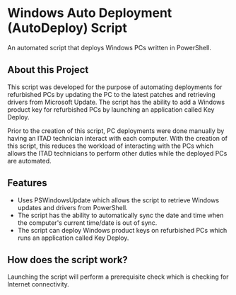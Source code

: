 <!-- Project Name and Description-->
# Windows Auto Deployment (AutoDeploy) Script
<!-- Brief Description -->
An automated script that deploys Windows PCs written in PowerShell.

<!-- About this Project -->
## About this Project
This script was developed for the purpose of automating deployments for refurbished PCs by updating the PC to the latest patches and retrieving drivers from Microsoft Update. The script has the ability to add a Windows product key for refurbished PCs by launching an application called Key Deploy.

Prior to the creation of this script, PC deployments were done manually by having an ITAD technician interact with each computer. With the creation of this script, this reduces the workload of interacting with the PCs which allows the ITAD technicians to perform other duties while the deployed PCs are automated.

<!-- Features -->
## Features
- Uses PSWindowsUpdate which allows the script to retrieve Windows updates and drivers from PowerShell.
- The script has the ability to automatically sync the date and time when the computer's current time/date is out of sync.
- The script can deploy Windows product keys on refurbished PCs which runs an application called Key Deploy.
<!-- How the script works -->
## How does the script work?

Launching the script will perform a prerequisite check which is checking for Internet connectivity.
